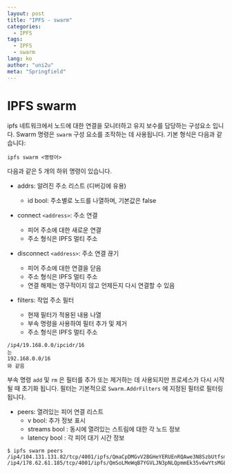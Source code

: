 ```yaml
---
layout: post
title: "IPFS - swarm"
categories:
  - IPFS
tags:
  - IPFS
  - swarm
lang: ko
author: "uni2u"
meta: "Springfield"
---
```


# IPFS swarm

ipfs 네트워크에서 노드에 대한 연결을 모니터하고 유지 보수를 담당하는 구성요소 입니다.
Swarm 명령은 `swarm` 구성 요소를 조작하는 데 사용됩니다.
기본 형식은 다음과 같습니다:

```
ipfs swarm <명령어>
```

다음과 같은 5 개의 하위 명령이 있습니다.

- addrs: 알려진 주소 리스트 (디버깅에 유용)
  - id bool: 주소별로 노드를 나열하며, 기본값은 false

- connect `<address>`: 주소 연결
  - 피어 주소에 대한 새로운 연결
  - 주소 형식은 IPFS 멀티 주소

- disconnect `<address>`: 주소 연결 끊기
  - 피어 주소에 대한 연결을 닫음
  - 주소 형식은 IPFS 멀티 주소
  - 연결 해제는 영구적이지 않고 언제든지 다시 연결할 수 있음

- filters: 작업 주소 필터
  - 현재 필터가 적용된 내용 나열
  - 부속 명령을 사용하여 필터 추가 및 제거
  - 주소 형식은 IPFS 멀티 주소

```
/ip4/19.168.0.0/ipcidr/16
는
192.168.0.0/16
와 같음
```

부속 명령 `add` 및 `rm` 은 필터를 추가 또는 제거하는 데 사용되지만 프로세스가 다시 시작될 때 초기화 됩니다. 필터는 기본적으로 `Swarm.AddrFilters` 에 지정된 필터로 필터링 됩니다.

- peers: 열려있는 피어 연결 리스트
  - v bool: 추가 정보 표시
  - streams bool : 동시에 열려있는 스트림에 대한 각 노드 정보
  - latency bool : 각 피어 대기 시간 정보

```
$ ipfs swarm peers
/ip4/104.131.131.82/tcp/4001/ipfs/QmaCpDMGvV2BGHeYERUEnRQAwe3N8SzbUtfsmvsqQLuvuJ
/ip4/178.62.61.185/tcp/4001/ipfs/QmSoLMeWqB7YGVLJN3pNLQpmmEk35v6wYtsMGLzSr5QBU3
```
